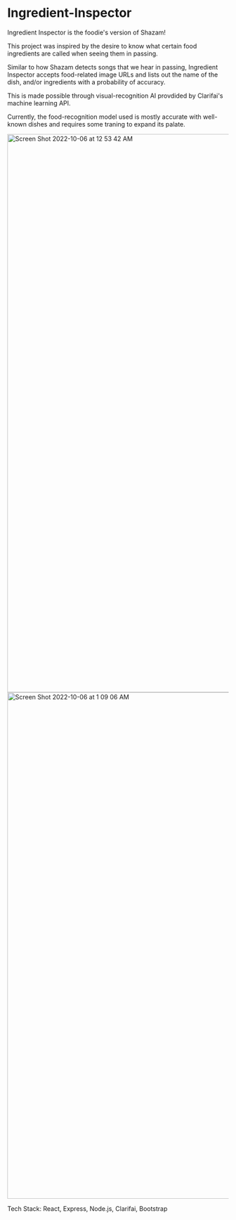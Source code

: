 # Ingredient-Inspector

Ingredient Inspector is the foodie's version of Shazam! 

This project was inspired by the desire to know what certain food ingredients are called when seeing them in passing.

Similar to how Shazam detects songs that we hear in passing, Ingredient Inspector accepts food-related image URLs and lists out the name of the dish, and/or ingredients with a probability of accuracy. 

This is made possible through visual-recognition AI provdided by Clarifai's machine learning API.

Currently, the food-recognition model used is mostly accurate with well-known dishes and requires some traning to expand its palate.

<img width="1271" alt="Screen Shot 2022-10-06 at 12 53 42 AM" src="https://user-images.githubusercontent.com/96898287/194217619-5e2819b1-7b65-4c1d-b784-db6cd8b3d37a.png">



<img width="1153" alt="Screen Shot 2022-10-06 at 1 09 06 AM" src="https://user-images.githubusercontent.com/96898287/194219233-eb935de5-5c8e-491d-a67a-614a3403b973.png">

Tech Stack: React, Express, Node.js, Clarifai, Bootstrap
